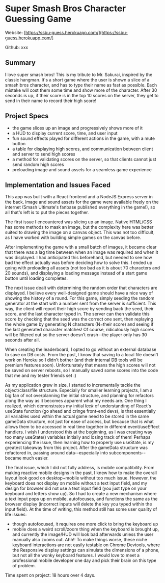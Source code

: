 # Super Smash Bros Character Guessing Game
Website: [https://ssbu-guess.herokuapp.com/](https://ssbu-guess.herokuapp.com/)

Github: xxx

## Summary
I love super smash bros! This is my tribute to Mr. Sakurai, inspired by the classic hangman. It's a short game where the user is shown a slice of a smash bros character,
and has to type their name as fast as possible. Each mistake will cost them some time and show more of the character. After 30 seconds is up, if their score
is in the top 10 scores on the server, they get to send in their name to record their high score!

## Project Specs
- the game slices up an image and progressively shows more of it 
- a HUD to display current score, time, and user input
- fun sound effects played for different actions in the game, with a mute button
- a table for displaying high scores, and communication between client and server to send high scores
- a method for validating scores on the server, so that clients cannot just send random high scores
- preloading image and sound assets for a seamless game experience

## Implementation and Issues Faced
This app was built with a React frontend and a NodeJS Express server in the back. Image and sound assets for the game were available freely on the internet 
(Smash Ultimate's fanbase published everything in the game!), so all that's left is to put the pieces together.

The first issue I encountered was slicing up an image. Native HTML/CSS has some methods to mask an image, but the complexity here was better suited to 
drawing the image on a canvas object. This was not too difficult, as I have worked with building simple games on the canvas before.

After implementing the game with a small batch of images, it became clear that there was a lag time between when an image was required and when it was 
displayed. I had anticipated this beforehand, but needed to see how bad the effect actually was before deciding how to solve this. I ended up going with
preloading all assets (not too bad as it is about 70 characters and 20 sounds), and displaying a loading message instead of a start game button until 
loading completes.

The next issue dealt with determining the random order that characters are displayed. I believe every well-designed game should have a nice way of showing the 
history of a round. For this game, simply seeding the random generator at the start with a number sent from the server is sufficient. This way, the client
will report their high score by sending back the seed, their score, and the last character typed in. The server can then validate this score by checking that
the seed was the correct one sent, then replaying the whole game by generating N characters (N=their score) and seeing if the last generated character matches!
Of course, ridiculously high scores will be filtered out so the server doesn't crash--the player only has 30 seconds after all.

When creating the leaderboard, I opted to go without an external database to save on DB costs. From the past, I know that saving to a local file doesn't
work on Heroku so I didn't bother (and their internal DB tools will be premium features soon). Unfortunately that means the high scores will not be saved
on server reboots, so I manually saved some scores into the code that me and my tester friends set :)

As my application grew in size, I started to incrementally tackle the object/class/file structure. Especially for smaller learning projects, I am a big fan
of not overplanning the initial structure, and planning for refactors along the way as it becomes apparent what my needs are. One thing I realized, which 
demonstrates my initial *lack* of understanding of React's useState function (go ahead and cringe front-end devs), is that essentially all variables used
within the actual game need to be stored in the same gameData structure, not just for ease of access, but because that is what allows them to be accessed
in real time together in different event/useEffect handlers. I wish I understood this at the beginning, as I was creating way too many useState() variables
initially and losing track of them! Perhaps experiencing the issue, then learning how to properly use useState, is my greatest takeaway from this project. 
After the gameData structure was refactored in, passing around data--especially into subcomponents--became much easier.

The final issue, which I did not fully address, is mobile compatibility. From making reactive mobile designs in the past, I knew how to make the overall
layout look good on desktop+mobile without too much issue. However, the keyboard does not display on mobile without a text input field, and my design for
browser did not use a text input field (you just type on your keyboard and letters show up). So I had to create a new mechanism where a text input pops
up on mobile, autofocuses, and functions the same as the browser display (incorrect inputs will delete the key you typed within the input field). At the
time of writing, this method still has some user quality of life issues:
- though autofocused, it requires one more click to bring the keyboard up
- mobile does a weird scroll/zoom thing when the keyboard is brought up, and currently the image/HUD will look bad afterwards unless the user manually also
zooms out. Ahh!!
To make things worse, these niche keyboard interactions are not easily testable on Chrome Devtools, where the Responsive display settings can simulate the
dimensions of a phone, but not all the wonky keyboard features. I would love to meet a professional mobile developer one day and pick their brain on this
type of problem.

Time spent on project: 18 hours over 4 days.




